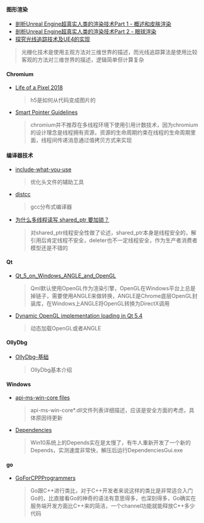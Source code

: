 #### 图形渲染
* [剖析Unreal Engine超真实人类的渲染技术Part 1 - 概述和皮肤渲染](https://www.cnblogs.com/timlly/p/11098212.html)
* [剖析Unreal Engine超真实人类的渲染技术Part 2 - 眼球渲染](https://www.cnblogs.com/timlly/p/11144950.html)
* [探究光线追踪技术及UE4的实现](https://www.cnblogs.com/timlly/p/11366199.html)
> 光栅化技术是使用主观方法对三维世界的描述，而光线追踪算法是使用比较客观的方法对三维世界的描述，逻辑简单但计算复杂


#### Chromium
* [Life of a Pixel 2018](https://docs.google.com/presentation/d/1boPxbgNrTU0ddsc144rcXayGA_WF53k96imRH8Mp34Y/edit#slide=id.p)
  > h5是如何从代码变成图片的
* [Smart Pointer Guidelines](https://www.chromium.org/developers/smart-pointer-guidelines)
  > chromium并不推荐在多线程环境下使用引用计数技术，因为chromium的设计理念是线程拥有资源，资源的生命周期约束在线程的生命周期里面，线程间传递消息通过值拷贝方式来实现


#### 编译器技术
* [include-what-you-use](https://include-what-you-use.org/)
  >优化头文件的辅助工具
* [distcc](https://github.com/distcc/distcc)
  >gcc分布式编译器
* [为什么多线程读写 shared_ptr 要加锁？](http://www.cppblog.com/Solstice/archive/2013/01/28/197597.html)
  >对shared_ptr线程安全性做了论述，shared_ptr本身是线程安全的，解引用后肯定线程不安全，deleter也不一定线程安全，作为生产者消费者模型还是不错的
  
#### Qt
* [Qt_5_on_Windows_ANGLE_and_OpenGL](https://wiki.qt.io/Qt_5_on_Windows_ANGLE_and_OpenGL)
  > Qml默认使用OpenGL作为渲染引擎，OpenGL在Windows平台上总是掉链子，需要使用ANGLE来做转换，ANGLE是Chrome底层OpenGL封装库，在Windows上ANGLE将OpenGL转换为DirectX调用
* [Dynamic OpenGL implementation loading in Qt 5.4](https://blog.qt.io/blog/2014/11/27/qt-weekly-21-dynamic-opengl-implementation-loading-in-qt-5-4/)
  > 动态加载OpenGL或者ANGLE
  
  
#### OllyDbg
* [OllyDbg-基础](https://www.hirworld.xyz/posts/aea6ff50/)
  > OllyDbg基本介绍
  
#### Windows
* [api-ms-win-core files](https://www.nirsoft.net/articles/windows_7_kernel_architecture_changes.html)
  > api-ms-win-core*.dll文件列表详细描述，应该是安全方面的考虑，具体原因待更新
* [Dependencies](https://github.com/lucasg/Dependencies)
  > Win10系统上的Depends实在是太慢了，有牛人重新开发了一个新的Depends，实测速度非常快，解压后运行DependenciesGui.exe
  
#### go
* [GoForCPPProgrammers](https://github.com/golang/go/wiki/GoForCPPProgrammers)
  > Go跟C++进行类比，对于C++开发者来说这样的类比是非常适合入门Go的，比直接看Go的神奇的语法有意思得多，也深刻得多，Go确实在服务端开发方面比C++来的简洁，一个channel功能就能释放C++多少代码
